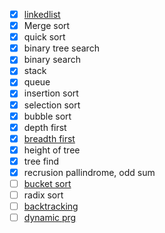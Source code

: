* [X] [linkedlist](https://www.youtube.com/watch?v=N6dOwBde7-M)
* [X] Merge sort
* [X] quick sort
* [X] binary tree search
* [X] binary search
* [X] stack
* [X] queue
* [X] insertion sort
* [X] selection sort
* [X] bubble sort
* [X] depth first
* [X] [breadth first](https://www.youtube.com/watch?v=7Cox-J7onXw)
* [X] height of tree
* [X] tree find
* [X] recrusion pallindrome, odd sum
* [ ] [bucket sort](https://www.youtube.com/watch?v=ROnYubH_spM)
* [ ] radix sort
* [ ] [backtracking](https://www.youtube.com/watch?v=aPQY__2H3tE)
* [ ] [dynamic prg](https://www.youtube.com/watch?v=jzJlq35dQII&t=848s)
